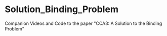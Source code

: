 # Solution_Binding_Problem
Companion Videos and Code to the paper "CCA3: A Solution to the Binding Problem"
